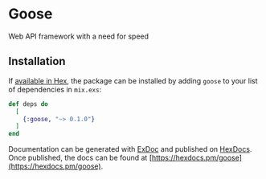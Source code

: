 # Goose

Web API framework with a need for speed

## Installation

If [available in Hex](https://hex.pm/docs/publish), the package can be installed
by adding `goose` to your list of dependencies in `mix.exs`:

```elixir
def deps do
  [
    {:goose, "~> 0.1.0"}
  ]
end
```

Documentation can be generated with [ExDoc](https://github.com/elixir-lang/ex_doc)
and published on [HexDocs](https://hexdocs.pm). Once published, the docs can
be found at [https://hexdocs.pm/goose](https://hexdocs.pm/goose).


